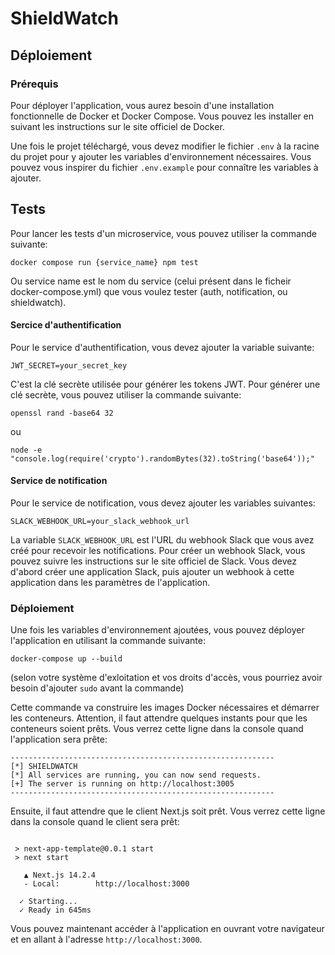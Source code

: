 # ShieldWatch

## Déploiement

### Prérequis
Pour déployer l'application, vous aurez besoin d'une installation fonctionnelle de Docker et Docker Compose. Vous pouvez les installer en suivant les instructions sur le site officiel de Docker.

Une fois le projet téléchargé, vous devez modifier le fichier `.env` à la racine du projet pour y ajouter les variables d'environnement nécessaires. Vous pouvez vous inspirer du fichier `.env.example` pour connaître les variables à ajouter.


## Tests

Pour lancer les tests d'un microservice, vous pouvez utiliser la commande suivante:

````
docker compose run {service_name} npm test
````
Ou service name est le nom du service (celui présent dans le ficheir docker-compose.yml) que vous voulez tester (auth, notification, ou shieldwatch).


#### Sercice d'authentification

Pour le service d'authentification, vous devez ajouter la variable suivante:

````
JWT_SECRET=your_secret_key
````

C'est la clé secrète utilisée pour générer les tokens JWT. Pour générer une clé secrète, vous pouvez utiliser la commande suivante:

````
openssl rand -base64 32
````
ou 
````
node -e "console.log(require('crypto').randomBytes(32).toString('base64'));"
````

#### Service de notification

Pour le service de notification, vous devez ajouter les variables suivantes:

````
SLACK_WEBHOOK_URL=your_slack_webhook_url
````

La variable `SLACK_WEBHOOK_URL` est l'URL du webhook Slack que vous avez créé pour recevoir les notifications. Pour créer un webhook Slack, vous pouvez suivre les instructions sur le site officiel de Slack. Vous devez d'abord créer une application Slack, puis ajouter un webhook à cette application dans les paramètres de l'application.



### Déploiement

Une fois les variables d'environnement ajoutées, vous pouvez déployer l'application en utilisant la commande suivante:

````
docker-compose up --build
````

(selon votre système d'exloitation et vos droits d'accès, vous pourriez avoir besoin d'ajouter `sudo` avant la commande)

Cette commande va construire les images Docker nécessaires et démarrer les conteneurs. Attention, il faut attendre quelques instants pour que les conteneurs soient prêts.
Vous verrez cette ligne dans la console quand l'application sera prête:

````
-----------------------------------------------------------
[*] SHIELDWATCH
[*] All services are running, you can now send requests.
[+] The server is running on http://localhost:3005
-----------------------------------------------------------
````

Ensuite, il faut attendre que le client Next.js soit prêt. Vous verrez cette ligne dans la console quand le client sera prêt:

````

 > next-app-template@0.0.1 start
 > next start

   ▲ Next.js 14.2.4
   - Local:        http://localhost:3000

  ✓ Starting...
  ✓ Ready in 645ms
````

Vous pouvez maintenant accéder à l'application en ouvrant votre navigateur et en allant à l'adresse `http://localhost:3000`.